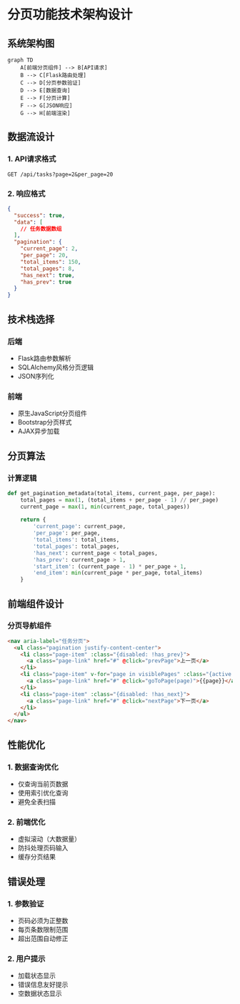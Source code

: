 # 分页功能技术架构设计

## 系统架构图

```mermaid
graph TD
    A[前端分页组件] --> B[API请求]
    B --> C[Flask路由处理]
    C --> D[分页参数验证]
    D --> E[数据查询]
    E --> F[分页计算]
    F --> G[JSON响应]
    G --> H[前端渲染]
```

## 数据流设计

### 1. API请求格式
```http
GET /api/tasks?page=2&per_page=20
```

### 2. 响应格式
```json
{
  "success": true,
  "data": [
    // 任务数据数组
  ],
  "pagination": {
    "current_page": 2,
    "per_page": 20,
    "total_items": 150,
    "total_pages": 8,
    "has_next": true,
    "has_prev": true
  }
}
```

## 技术栈选择

### 后端
- Flask路由参数解析
- SQLAlchemy风格分页逻辑
- JSON序列化

### 前端
- 原生JavaScript分页组件
- Bootstrap分页样式
- AJAX异步加载

## 分页算法

### 计算逻辑
```python
def get_pagination_metadata(total_items, current_page, per_page):
    total_pages = max(1, (total_items + per_page - 1) // per_page)
    current_page = max(1, min(current_page, total_pages))
    
    return {
        'current_page': current_page,
        'per_page': per_page,
        'total_items': total_items,
        'total_pages': total_pages,
        'has_next': current_page < total_pages,
        'has_prev': current_page > 1,
        'start_item': (current_page - 1) * per_page + 1,
        'end_item': min(current_page * per_page, total_items)
    }
```

## 前端组件设计

### 分页导航组件
```html
<nav aria-label="任务分页">
  <ul class="pagination justify-content-center">
    <li class="page-item" :class="{disabled: !has_prev}">
      <a class="page-link" href="#" @click="prevPage">上一页</a>
    </li>
    <li class="page-item" v-for="page in visiblePages" :class="{active: page === current_page}">
      <a class="page-link" href="#" @click="goToPage(page)">{{page}}</a>
    </li>
    <li class="page-item" :class="{disabled: !has_next}">
      <a class="page-link" href="#" @click="nextPage">下一页</a>
    </li>
  </ul>
</nav>
```

## 性能优化

### 1. 数据查询优化
- 仅查询当前页数据
- 使用索引优化查询
- 避免全表扫描

### 2. 前端优化
- 虚拟滚动（大数据量）
- 防抖处理页码输入
- 缓存分页结果

## 错误处理

### 1. 参数验证
- 页码必须为正整数
- 每页条数限制范围
- 超出范围自动修正

### 2. 用户提示
- 加载状态显示
- 错误信息友好提示
- 空数据状态显示